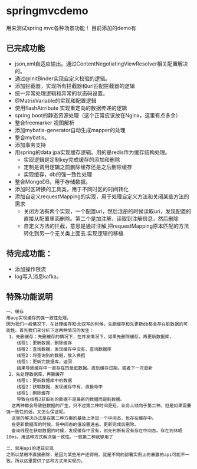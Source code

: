# springmvcdemo
用来测试spring mvc各种场景功能！
目前添加的demo有
## 已完成功能
 - json,xml自适应输出。通过ContentNegotiatingViewResolver相关配置解决的。
 - 通过@InitBinder实现自定义校验的逻辑。
 - 添加拦截器，实现所有拦截器和url匹配拦截器的逻辑
 - 统一异常处理逻辑和异常的状态码设置。
 - @MatrixVariable的实现和配置逻辑
 - 使用flashAtrribute 实现重定向的数据传递的逻辑
 - spring boot的静态资源处理（这个正常应该放在Nginx，这里有点多余）
 - 整合freemarker 视图解析
 - 添加mybatis-generator自动生成mapper的处理
 - 整合mybatis。
 - 添加事务支持
 - 用spring的data jpa实现缓存逻辑。用的是redis作为缓存结构处理。
    - 实现逻辑是定制key完成缓存的添加和删除
    - 定制是调用逻辑之前删除缓存还是之后删除缓存
    - 实现缓存，db的强一致性处理
 - 整合MongoDB，用于存储数据。
 - 添加时区转换的工具类，用于不同时区的时间转化
 - 添加自定义requestMapping的实现，用于处理自定义方法和关闭某些方法的需求
    - 关闭方法有两个实现，一个配置uri，然后注册的时候读取uri，发现配置的直接从配置里面删除。第二个是加注解，读取到注解信息，然后删除
    - 自定义方法的拦截，意思是通过注解,把requestMapping原本匹配的方法转化到另一个无关类上面去.实现逻辑的移植.
 
 ## 待完成功能：
 - 添加操作限流
 - log写入消息kafka。
 
 ## 特殊功能说明
    一、缓存
    用aop实现缓存的强一致性处理。
    因为我们一般情况下，在处理缓存和db双写的时候，先删缓存和先更新db都会存在脏数据的可能性。首先我们来分析下这两种情况的发生：
     1、先删缓存：先删缓存的情况下，在并发情况下，如果先删除缓存，再更新数据库，
        线程1：更新数据，删除缓存
        线程2：查询数据，发现缓存中没有，查询数据库
        线程2：将查询到的数据，放入换粗
        线程1：更新完数据库，返回
        结果导致缓存中一直存在的是脏数据。直到缓存过期。或者下一次更新
     2、先处理数据库，再删缓存
        线程1：更新数据库中的数据
        线程2：获取数据，发现缓存中有，直接命中
        线程1：删除缓存
        导致在线程2获取到的数据不是最新的数据而是脏数据。
      这两种都会导致脏数据的产生。只不过第二种时间更短，业务上倾向于第二种。但是如果需要强一致性的话，又怎么保证呢。
      这里的解决办法是在第二种方案的基础上添加一个中间态，也存在缓存中。
      在更新数据库的时候，将中间态的值设置进去。更新完成后删除。
      查询线程在获取数据的时候，发现缓存中没有，则先判断有没有存在中间态。存在则休眠10ms。用这种方式解决强一致性。一般第二种就够用了
    
    二、禁用api的逻辑实现
    之所以禁用不直接删除，是因为某些用户还得用。就是不同的部署实例上的暴露的api可能不一致。所以这里提供了这种方式来实现的。